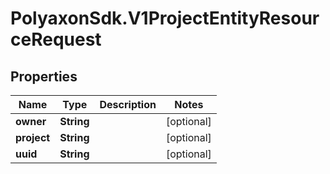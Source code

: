 # PolyaxonSdk.V1ProjectEntityResourceRequest

## Properties
Name | Type | Description | Notes
------------ | ------------- | ------------- | -------------
**owner** | **String** |  | [optional] 
**project** | **String** |  | [optional] 
**uuid** | **String** |  | [optional] 


